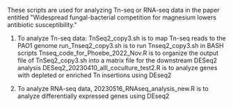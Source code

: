 These scripts are used for analyzing Tn-seq or RNA-seq data in the paper entitled "Widespread fungal-bacterial competition for magnesium lowers antibiotic susceptibility."

1. To analyze Tn-seq data:
   TnSeq2_copy3.sh is to map Tn-seq reads to the PAO1 genome
   run_Tnseq2_copy3.sh is to run Tnseq2_copy3.sh in BASH scripts
   Tnseq_code_for_Phoebe_2022_Nov.R is to organize the output file of TnSeq2_copy3.sh into a matrix file for the downstream DESeq2 analysis
   DESeq2_20230410_alll_coculture_test2.R is to analyze genes with depleted or enriched Tn insertions using DEseq2


2. To analyze RNA-seq data,
   20230516_RNAseq_analysis_new.R is to analyze differentially expressed genes using DEseq2   
